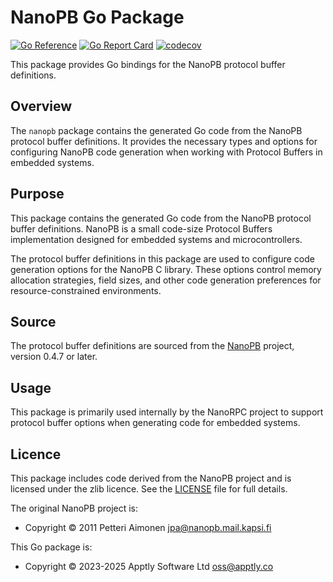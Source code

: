 # NanoPB Go Package

<!-- cspell:ignore Petteri Aimonen -->

[![Go Reference][godoc-badge]][godoc-url]
[![Go Report Card][goreportcard-badge]][goreportcard-url]
[![codecov][codecov-badge]][codecov-url]

This package provides Go bindings for the NanoPB protocol buffer definitions.

## Overview

The `nanopb` package contains the generated Go code from the NanoPB protocol
buffer definitions. It provides the necessary types and options for configuring
NanoPB code generation when working with Protocol Buffers in embedded systems.

## Purpose

This package contains the generated Go code from the NanoPB protocol buffer
definitions. NanoPB is a small code-size Protocol Buffers implementation
designed for embedded systems and microcontrollers.

The protocol buffer definitions in this package are used to configure code
generation options for the NanoPB C library. These options control memory
allocation strategies, field sizes, and other code generation preferences
for resource-constrained environments.

## Source

The protocol buffer definitions are sourced from the
[NanoPB](https://github.com/nanopb/nanopb) project, version 0.4.7 or later.

## Usage

This package is primarily used internally by the NanoRPC project to support
protocol buffer options when generating code for embedded systems.

## Licence

This package includes code derived from the NanoPB project and is licensed
under the zlib licence. See the [LICENSE](LICENSE) file for full details.

The original NanoPB project is:

- Copyright © 2011 Petteri Aimonen <jpa@nanopb.mail.kapsi.fi>

This Go package is:

- Copyright © 2023-2025 Apptly Software Ltd <oss@apptly.co>

[godoc-badge]: https://pkg.go.dev/badge/protomcp.org/nanorpc/pkg/nanopb.svg
[godoc-url]: https://pkg.go.dev/protomcp.org/nanorpc/pkg/nanopb
[goreportcard-badge]: https://goreportcard.com/badge/protomcp.org/nanorpc/pkg/nanopb
[goreportcard-url]: https://goreportcard.com/report/protomcp.org/nanorpc/pkg/nanopb
[codecov-badge]: https://codecov.io/gh/protomcp/nanorpc/graph/badge.svg?flag=nanopb
[codecov-url]: https://codecov.io/gh/protomcp/nanorpc?flag=nanopb
